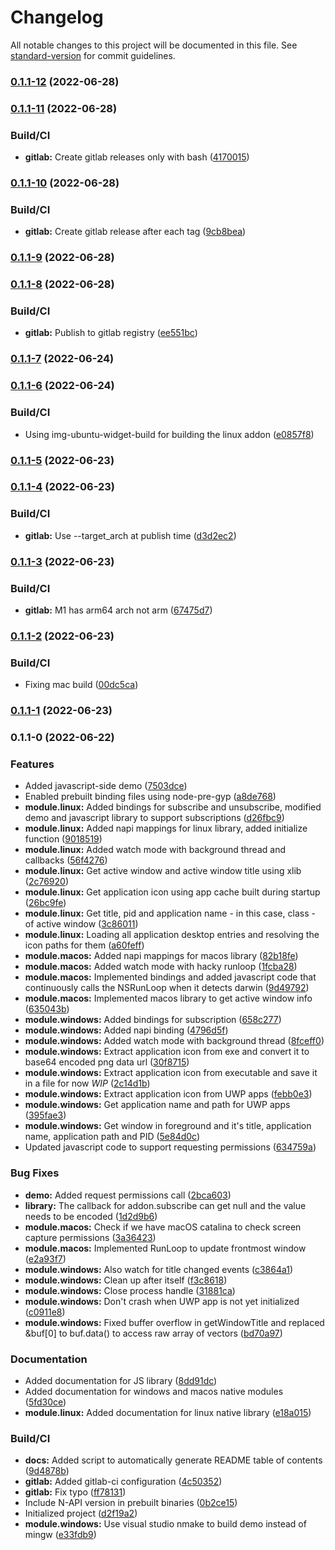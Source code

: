 # Changelog

All notable changes to this project will be documented in this file. See [standard-version](https://github.com/conventional-changelog/standard-version) for commit guidelines.

### [0.1.1-12](https://gitlab.paymoapp.com/gergo/node-active-window/compare/v0.1.1-11...v0.1.1-12) (2022-06-28)

### [0.1.1-11](https://gitlab.paymoapp.com/gergo/node-active-window/compare/v0.1.1-10...v0.1.1-11) (2022-06-28)


### Build/CI

* **gitlab:** Create gitlab releases only with bash ([4170015](https://gitlab.paymoapp.com/gergo/node-active-window/commit/41700158033429dab44fcd273bfa681e08396adf))

### [0.1.1-10](https://gitlab.paymoapp.com/gergo/node-active-window/compare/v0.1.1-9...v0.1.1-10) (2022-06-28)


### Build/CI

* **gitlab:** Create gitlab release after each tag ([9cb8bea](https://gitlab.paymoapp.com/gergo/node-active-window/commit/9cb8bea065bfc8fef723926a19ffc2ec402a8601))

### [0.1.1-9](https://gitlab.paymoapp.com/gergo/node-active-window/compare/v0.1.1-8...v0.1.1-9) (2022-06-28)

### [0.1.1-8](https://gitlab.paymoapp.com/gergo/node-active-window/compare/v0.1.1-7...v0.1.1-8) (2022-06-28)


### Build/CI

* **gitlab:** Publish to gitlab registry ([ee551bc](https://gitlab.paymoapp.com/gergo/node-active-window/commit/ee551bc33b5d18a29be7ae53443d5901edc15bda))

### [0.1.1-7](https://gitlab.paymoapp.com/gergo/node-active-window/compare/v0.1.1-6...v0.1.1-7) (2022-06-24)

### [0.1.1-6](https://gitlab.paymoapp.com/gergo/node-active-window/compare/v0.1.1-5...v0.1.1-6) (2022-06-24)


### Build/CI

* Using img-ubuntu-widget-build for building the linux addon ([e0857f8](https://gitlab.paymoapp.com/gergo/node-active-window/commit/e0857f8617217d646ee0fc614a63f4e8e7aee9f0))

### [0.1.1-5](https://gitlab.paymoapp.com/gergo/node-active-window/compare/v0.1.1-4...v0.1.1-5) (2022-06-23)

### [0.1.1-4](https://gitlab.paymoapp.com/gergo/node-active-window/compare/v0.1.1-3...v0.1.1-4) (2022-06-23)


### Build/CI

* **gitlab:** Use --target_arch at publish time ([d3d2ec2](https://gitlab.paymoapp.com/gergo/node-active-window/commit/d3d2ec2a71722b2ae5ad0291f2a2fb2af1105f05))

### [0.1.1-3](https://gitlab.paymoapp.com/gergo/node-active-window/compare/v0.1.1-2...v0.1.1-3) (2022-06-23)


### Build/CI

* **gitlab:** M1 has arm64 arch not arm ([67475d7](https://gitlab.paymoapp.com/gergo/node-active-window/commit/67475d7ff7f2d48bd0aca18baca38d0e071dae54))

### [0.1.1-2](https://gitlab.paymoapp.com/gergo/node-active-window/compare/v0.1.1-1...v0.1.1-2) (2022-06-23)


### Build/CI

* Fixing mac build ([00dc5ca](https://gitlab.paymoapp.com/gergo/node-active-window/commit/00dc5cac83ecafb89c2012836de699b27dfd3a2c))

### [0.1.1-1](https://gitlab.paymoapp.com/gergo/node-active-window/compare/v0.1.1-0...v0.1.1-1) (2022-06-23)

### 0.1.1-0 (2022-06-22)


### Features

* Added javascript-side demo ([7503dce](https://gitlab.paymoapp.com/gergo/node-active-window/commit/7503dce9ed655d8d0535c0a834fc161e874fdef4))
* Enabled prebuilt binding files using node-pre-gyp ([a8de768](https://gitlab.paymoapp.com/gergo/node-active-window/commit/a8de768868ef9e34a3a75f983c1f7ea9f92b5c43))
* **module.linux:** Added bindings for subscribe and unsubscribe, modified demo and javascript library to support subscriptions ([d26fbc9](https://gitlab.paymoapp.com/gergo/node-active-window/commit/d26fbc96a00d7c911ea644a4d5bb2eb922e18f71))
* **module.linux:** Added napi mappings for linux library, added initialize function ([9018519](https://gitlab.paymoapp.com/gergo/node-active-window/commit/901851901a32269cb8586886ccb39f138051a823))
* **module.linux:** Added watch mode with background thread and callbacks ([56f4276](https://gitlab.paymoapp.com/gergo/node-active-window/commit/56f42765db4a25b6fa80db7645668d8f4026c6ee))
* **module.linux:** Get active window and active window title using xlib ([2c76920](https://gitlab.paymoapp.com/gergo/node-active-window/commit/2c7692040ac59ca60504a8f75fd2db8b88aa290c))
* **module.linux:** Get application icon using app cache built during startup ([26bc9fe](https://gitlab.paymoapp.com/gergo/node-active-window/commit/26bc9feb4ed37ad7d888a6be0eb7adcae9a6aa40))
* **module.linux:** Get title, pid and application name - in this case, class - of active window ([3c86011](https://gitlab.paymoapp.com/gergo/node-active-window/commit/3c860119e2e246b038fd92764c769ebfc5d745d7))
* **module.linux:** Loading all application desktop entries and resolving the icon paths for them ([a60feff](https://gitlab.paymoapp.com/gergo/node-active-window/commit/a60feffec25ceb7a4789db5339cedfc7773258e3))
* **module.macos:** Added napi mappings for macos library ([82b18fe](https://gitlab.paymoapp.com/gergo/node-active-window/commit/82b18fe0114a4b01fafc0729f189489f674c61c6))
* **module.macos:** Added watch mode with hacky runloop ([1fcba28](https://gitlab.paymoapp.com/gergo/node-active-window/commit/1fcba2896f3022bda6f7a07536f6c7f8b5788d53))
* **module.macos:** Implemented bindings and added javascript code that continuously calls the NSRunLoop when it detects darwin ([9d49792](https://gitlab.paymoapp.com/gergo/node-active-window/commit/9d49792f0abbe86904f327b78dbdbb7cb6821881))
* **module.macos:** Implemented macos library to get active window info ([635043b](https://gitlab.paymoapp.com/gergo/node-active-window/commit/635043b1fdd48e4b501ab034ee6793cc10e22bbd))
* **module.windows:** Added bindings for subscription ([658c277](https://gitlab.paymoapp.com/gergo/node-active-window/commit/658c277cf3fef493f9e52633f06a1a55d2647c32))
* **module.windows:** Added napi binding ([4796d5f](https://gitlab.paymoapp.com/gergo/node-active-window/commit/4796d5f4e6e107f51ad59f2f7a13a6d344b625b3))
* **module.windows:** Added watch mode with background thread ([8fceff0](https://gitlab.paymoapp.com/gergo/node-active-window/commit/8fceff0566c800d34f5fd3e6149452fbcfa157cc))
* **module.windows:** Extract application icon from exe and convert it to base64 encoded png data url ([30f8715](https://gitlab.paymoapp.com/gergo/node-active-window/commit/30f8715f5cd7606aa68071e871d4153a875cebe8))
* **module.windows:** Extract application icon from executable and save it in a file for now *WIP* ([2c14d1b](https://gitlab.paymoapp.com/gergo/node-active-window/commit/2c14d1bb7d909d40cdaaa93b0ed21cf30c2da6b2))
* **module.windows:** Extract application icon from UWP apps ([febb0e3](https://gitlab.paymoapp.com/gergo/node-active-window/commit/febb0e34bfecea1b79d6eca936a72f2a402838cf))
* **module.windows:** Get application name and path for UWP apps ([395fae3](https://gitlab.paymoapp.com/gergo/node-active-window/commit/395fae325b535aed4b4d6b6d7a6657bd1281b4ff))
* **module.windows:** Get window in foreground and it's title, application name, application path and PID ([5e84d0c](https://gitlab.paymoapp.com/gergo/node-active-window/commit/5e84d0c152f5981481370cfab56057dce8838156))
* Updated javascript code to support requesting permissions ([634759a](https://gitlab.paymoapp.com/gergo/node-active-window/commit/634759a1c56968311188bea34b7d6e6b2462b041))


### Bug Fixes

* **demo:** Added request permissions call ([2bca603](https://gitlab.paymoapp.com/gergo/node-active-window/commit/2bca6037abc2a88a245db33a555d8157c47063bf))
* **library:** The callback for addon.subscribe can get null and the value needs to be encoded ([1d2d9b6](https://gitlab.paymoapp.com/gergo/node-active-window/commit/1d2d9b6831b2fbf73e2111ce74d8bda6ba19d352))
* **module.macos:** Check if we have macOS catalina to check screen capture permissions ([3a36423](https://gitlab.paymoapp.com/gergo/node-active-window/commit/3a36423140a3b8cefd4d4c5583def1ba8c477b9f))
* **module.macos:** Implemented RunLoop to update frontmost window ([e2a93f7](https://gitlab.paymoapp.com/gergo/node-active-window/commit/e2a93f77fda78a0ac9bf3494dc99a6a02392160d))
* **module.windows:** Also watch for title changed events ([c3864a1](https://gitlab.paymoapp.com/gergo/node-active-window/commit/c3864a1f34d4bd1fa522c67099cda1c80a8dbb0e))
* **module.windows:** Clean up after itself ([f3c8618](https://gitlab.paymoapp.com/gergo/node-active-window/commit/f3c86188a79bf9d5b688e0f179be93e55737f47c))
* **module.windows:** Close process handle ([31881ca](https://gitlab.paymoapp.com/gergo/node-active-window/commit/31881cac636a8a791c0523fa40ce4f13f7212f6a))
* **module.windows:** Don't crash when UWP app is not yet initialized ([c0911e8](https://gitlab.paymoapp.com/gergo/node-active-window/commit/c0911e8ccb788ddcf657304d0bd898e2d3ecb60b))
* **module.windows:** Fixed buffer overflow in getWindowTitle and replaced &buf[0] to buf.data() to access raw array of vectors ([bd70a97](https://gitlab.paymoapp.com/gergo/node-active-window/commit/bd70a9722c8c508419f53e9331f63cfaf7294dce))


### Documentation

* Added documentation for JS library ([8dd91dc](https://gitlab.paymoapp.com/gergo/node-active-window/commit/8dd91dc19370ebe1a5b3fd39a9df3a94387a217a))
* Added documentation for windows and macos native modules ([5fd30ce](https://gitlab.paymoapp.com/gergo/node-active-window/commit/5fd30ce6bd9c20f7b036ac2c834f82dcf6c5ede5))
* **module.linux:** Added documentation for linux native library ([e18a015](https://gitlab.paymoapp.com/gergo/node-active-window/commit/e18a015b8530043375ca6f8d0e71c6aa45f9a8ce))


### Build/CI

* **docs:** Added script to automatically generate README table of contents ([9d4878b](https://gitlab.paymoapp.com/gergo/node-active-window/commit/9d4878b2c7132f18c9893f3ec8a05b621c1d72e8))
* **gitlab:** Added gitlab-ci configuration ([4c50352](https://gitlab.paymoapp.com/gergo/node-active-window/commit/4c5035292971b9f8f7f495aad9ac627f8e4132f4))
* **gitlab:** Fix typo ([ff78131](https://gitlab.paymoapp.com/gergo/node-active-window/commit/ff78131ca80f9d011aa4f851617069c099367f05))
* Include N-API version in prebuilt binaries ([0b2ce15](https://gitlab.paymoapp.com/gergo/node-active-window/commit/0b2ce155e24d11aea0a5a18e3bf92b6d08c340ce))
* Initialized project ([d2f19a2](https://gitlab.paymoapp.com/gergo/node-active-window/commit/d2f19a25ae1be025762a82718e8157aafcf22c0c))
* **module.windows:** Use visual studio nmake to build demo instead of mingw ([e33fdb9](https://gitlab.paymoapp.com/gergo/node-active-window/commit/e33fdb900eef68abe9d116ff18e38d29998f574d))
